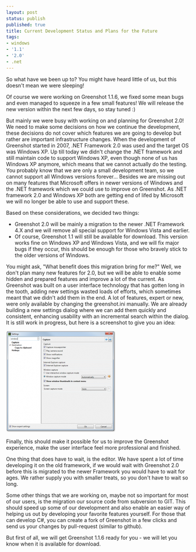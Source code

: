 ```yaml
---
layout: post
status: publish
published: true
title: Current Development Status and Plans for the Future
tags:
- windows
- '1.1'
- '2.0'
- .net
---
```

<p>So what have we been up to? You might have heard little of us, but this doesn't mean we were sleeping!</p>
<p>Of course we were working on Greenshot 1.1.6, we fixed some mean bugs and even managed to squeeze in a few small features! We will release the new version within the next few days, so stay tuned :)</p>
<p>But mainly we were busy with working on and planning for Greenshot 2.0! We need to make some decisions on how we continue the development, these decisions do not cover which features we are going to develop but rather are important infrastructure changes. When the development of Greenshot started in 2007, .NET Framework 2.0 was used and the target OS was Windows XP. Up till today we didn't change the .NET framework and still maintain code to support Windows XP, even though none of us has Windows XP anymore, which means that we cannot actually do the testing. You probably know that we are only a small development team, so we cannot support all Windows versions forever... Besides we are missing out on many features that Microsoft offers in newer versions of Windows and the .NET framework which we could use to improve on Greenshot. As .NET framework 2.0 and Windows XP both are getting end of lifed by Microsoft we will no longer be able to use and support these.</p>
<p>Based on these considerations, we decided two things:</p>
<ul>
<li>Greenshot 2.0 will be mainly a migration to the newer .NET Framework 4.X and we will remove all special support for Windows Vista and earlier.</li>
<li>Of course, Greenshot 1.1 will still be available for download. This version works fine on Windows XP and Windows Vista, and we will fix major bugs if they occur, this should be enough for those who bravely stick to the older versions of Windows.</li>
</ul>
<p>You might ask, "What benefit does this migration bring for me?" Well, we don't plan many new features for 2.0, but we will be able to enable some hidden and prepared features and improve a lot of the current. As Greenshot was built on a user interface technology that has gotten long in the tooth, adding new settings wasted loads of efforts, which sometimes meant that we didn't add them in the end. A lot of features, expert or new, were only available by changing the greenshot.ini manually. We are already building a new settings dialog where we can add them quickly and consistent, enhancing usability with an incremental search within the dialog. It is still work in progress, but here is a screenshot to give you an idea:</p>
<p><a href="/assets/wp-content/uploads/2013/10/greenshot-settings-dialog1.png"><img src="/assets/wp-content/uploads/2013/10/greenshot-settings-dialog1-300x277.png" alt="Greenshot 2.0 settings dialog (work in progress)" width="300" height="277" class="alignleft size-medium wp-image-1002" /></a></p>
<p>Finally, this should make it possible for us to improve the Greenshot experience, make the user interface feel more professional and finished.</p>
<p>One thing that does have to wait, is the editor. We have spent a lot of time developing it on the old framework, if we would wait with Greenshot 2.0 before this is migrated to the newer Framework you would have to wait for ages. We rather supply you with smaller treats, so you don't have to wait so long.</p>
<p>Some other things that we are working on, maybe not so important for most of our users, is the migration our source code from subversion to GIT. This should speed up some of our development and also enable an easier way of helping us out by developing your favorite features yourself. For those that can develop C#, you can create a fork of Greenshot in a few clicks and send us your changes by pull-request (similar to github).</p>
<p>But first of all, we will get Greenshot 1.1.6 ready for you - we will let you know when it is available for download.</p>
